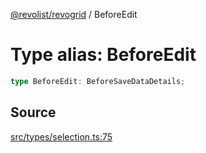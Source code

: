 [@revolist/revogrid](README.md) / BeforeEdit

# Type alias: BeforeEdit

```ts
type BeforeEdit: BeforeSaveDataDetails;
```

## Source

[src/types/selection.ts:75](https://github.com/revolist/revogrid/blob/ace6403c43f42f0eb026a7e73c0ae179d3a4c66f/src/types/selection.ts#L75)
